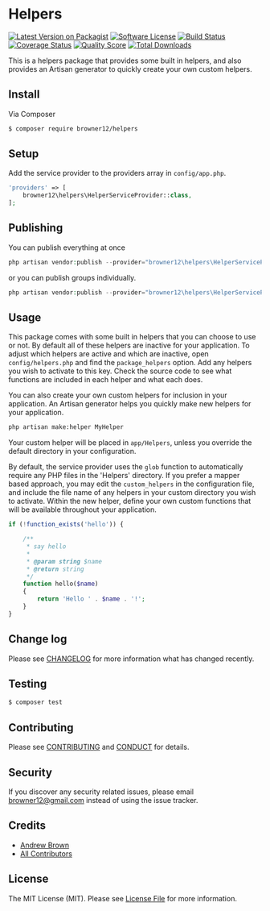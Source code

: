 # Helpers

[![Latest Version on Packagist][ico-version]][link-packagist]
[![Software License][ico-license]](LICENSE.md)
[![Build Status][ico-travis]][link-travis]
[![Coverage Status][ico-scrutinizer]][link-scrutinizer]
[![Quality Score][ico-code-quality]][link-code-quality]
[![Total Downloads][ico-downloads]][link-downloads]

This is a helpers package that provides some built in helpers, and also provides an Artisan generator to quickly create your own custom helpers.

## Install

Via Composer

``` bash
$ composer require browner12/helpers
```

## Setup

Add the service provider to the providers array in `config/app.php`.

``` php
'providers' => [
    browner12\helpers\HelperServiceProvider::class,
];
```

## Publishing

You can publish everything at once

``` php
php artisan vendor:publish --provider="browner12\helpers\HelperServiceProvider"
```

or you can publish groups individually.

``` php
php artisan vendor:publish --provider="browner12\helpers\HelperServiceProvider" --tag="config"
```

## Usage

This package comes with some built in helpers that you can choose to use or not. By default all of these helpers are inactive for your application. To adjust which helpers are active and which are inactive, open `config/helpers.php` and find the `package_helpers` option. Add any helpers you wish to activate to this key. Check the source code to see what functions are included in each helper and what each does.

You can also create your own custom helpers for inclusion in your application. An Artisan generator helps you quickly make new helpers for your application. 

``` sh
php artisan make:helper MyHelper
```

Your custom helper will be placed in `app/Helpers`, unless you override the default directory in your configuration.

By default, the service provider uses the `glob` function to automatically require any PHP files in the 'Helpers' directory. If you prefer a mapper based approach, you may edit the `custom_helpers` in the configuration file, and include the file name of any helpers in your custom directory you wish to activate. Within the new helper, define your own custom functions that will be available throughout your application.

``` php
if (!function_exists('hello')) {

    /**
     * say hello
     *
     * @param string $name
     * @return string
     */
    function hello($name)
    {
        return 'Hello ' . $name . '!';
    }
}
```

## Change log

Please see [CHANGELOG](CHANGELOG.md) for more information what has changed recently.

## Testing

``` bash
$ composer test
```

## Contributing

Please see [CONTRIBUTING](CONTRIBUTING.md) and [CONDUCT](CONDUCT.md) for details.

## Security

If you discover any security related issues, please email browner12@gmail.com instead of using the issue tracker.

## Credits

- [Andrew Brown][link-author]
- [All Contributors][link-contributors]

## License

The MIT License (MIT). Please see [License File](LICENSE.md) for more information.

[ico-version]: https://img.shields.io/packagist/v/browner12/helpers.svg?style=flat-square
[ico-license]: https://img.shields.io/badge/license-MIT-brightgreen.svg?style=flat-square
[ico-travis]: https://img.shields.io/travis/browner12/helpers/master.svg?style=flat-square
[ico-scrutinizer]: https://img.shields.io/scrutinizer/coverage/g/browner12/helpers.svg?style=flat-square
[ico-code-quality]: https://img.shields.io/scrutinizer/g/browner12/helpers.svg?style=flat-square
[ico-downloads]: https://img.shields.io/packagist/dt/browner12/helpers.svg?style=flat-square

[link-packagist]: https://packagist.org/packages/browner12/helpers
[link-travis]: https://travis-ci.org/browner12/helpers
[link-scrutinizer]: https://scrutinizer-ci.com/g/browner12/helpers/code-structure
[link-code-quality]: https://scrutinizer-ci.com/g/browner12/helpers
[link-downloads]: https://packagist.org/packages/browner12/helpers
[link-author]: https://github.com/browner12
[link-contributors]: ../../contributors
